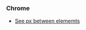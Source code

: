 ### Chrome

- [See px between elememts](https://chromewebstore.google.com/detail/designer-tools/jiiidpmjdakhbgkbdchmhmnfbdebfnhp)

